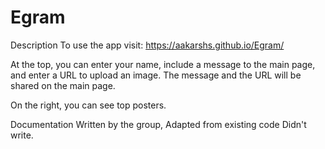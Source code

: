 # Egram

Description
  To use the app visit:
  https://aakarshs.github.io/Egram/

  At the top, you can enter your name, include a message to the main page, and enter a URL to upload an image.
  The message and the URL will be shared on the main page.

  On the right, you can see top posters.

Documentation 
  Written by the group, 
  Adapted from existing code
  Didn't write.
